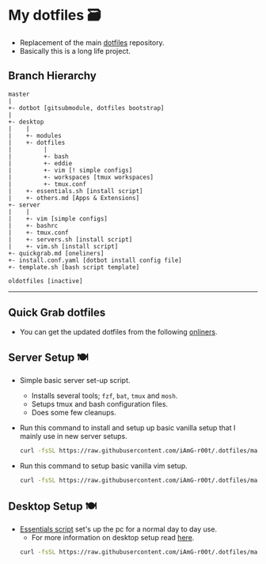 # My dotfiles 🗃

- Replacement of the main [dotfiles](https://github.com/iAmG-r00t/dotfiles/tree/oldotfiles) repository.
- Basically this is a long life project.

Branch Hierarchy
----------------

```
master
|
+- dotbot [gitsubmodule, dotfiles bootstrap]
|
+- desktop
|    |
|    +- modules
|    +- dotfiles
|         |
|         +- bash
|         +- eddie
|         +- vim [! simple configs]
|         +- workspaces [tmux workspaces]
|         +- tmux.conf
|    +- essentials.sh [install script]
|    +- others.md [Apps & Extensions]
+- server
|    |
|    +- vim [simple configs]
|    +- bashrc
|    +- tmux.conf
|    +- servers.sh [install script]
|    +- vim.sh [install script]
+- quickgrab.md [oneliners]
+- install.conf.yaml [dotbot install config file]
+- template.sh [bash script template]

oldotfiles [inactive]
```

---

Quick Grab dotfiles
-------------------

- You can get the updated dotfiles from the following [onliners](./quickgrab.md).

Server Setup 🍽
---------------

- Simple basic server set-up script.
  - Installs several tools; `fzf`, `bat`, `tmux` and `mosh`.
  - Setups tmux and bash configuration files.
  - Does some few cleanups.

- Run this command to install and setup up basic vanilla setup that I mainly use in new server setups.

  ```sh
  curl -fsSL https://raw.githubusercontent.com/iAmG-r00t/.dotfiles/master/server/servers.sh | bash
  ```
- Run this command to setup basic vanilla vim setup.

  ```sh
  curl -fsSL https://raw.githubusercontent.com/iAmG-r00t/.dotfiles/master/server/vim.sh | bash
  ```

Desktop Setup 🍽
----------------

- [Essentials script](./desktop/essentials.sh) set's up the pc for a normal day to day use.
	- For more information on desktop setup read [here](./desktop/README.md).
  ```sh
  curl -fsSL https://raw.githubusercontent.com/iAmG-r00t/.dotfiles/master/desktop/essentials.sh | bash
  ```
